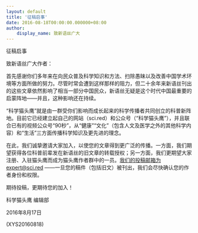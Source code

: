 ```yaml
---
layout: default
title: '征稿启事'
date: 2016-08-18T00:00:00.000000+08:00
author:
    display_name: 致新语丝广大
---
```


征稿启事

致新语丝广大作者：

首先感谢你们多年来在向民众普及科学知识和方法、扫除愚昧以及改善中国学术环境等方面所做的努力。尽管时常会遭到这样那样的阻力，但二十余年来新语丝刊出的这些文章依然影响了相当一部分中国民众，新语丝无疑是这个时代中国最重要的启蒙阵地——并且，这种影响还在持续。

“科学猫头鹰”就是由一群受你们影响而成长起来的科学传播者共同创立的科普新阵地。目前它已经建立起自己的网站（sci.red）和公众号（“科学猫头鹰”），并且联合已有的视频公众号“90秒”，从“健康”“文化”（包含人文及医学之外的其他科学内容）和“生活”三方面传播科学知识及更先进的理念。

在此，我们诚挚邀请大家加入，以使您的文章得到更广泛的传播。一方面，我们期望获得各位科普前辈发在新语丝的旧文章的转载授权；另一方面，我们更期望大家注册、入驻猫头鹰而成为猫头鹰作者群中的一员。我们的投稿邮箱为expert@sci.red ——一旦您的稿件（包括旧文）被刊出，我们会尽快确认您的作者身份和权限。

期待投稿，更期待您的加入！

科学猫头鹰 编辑部

2016年8月17日

(XYS20160818)

